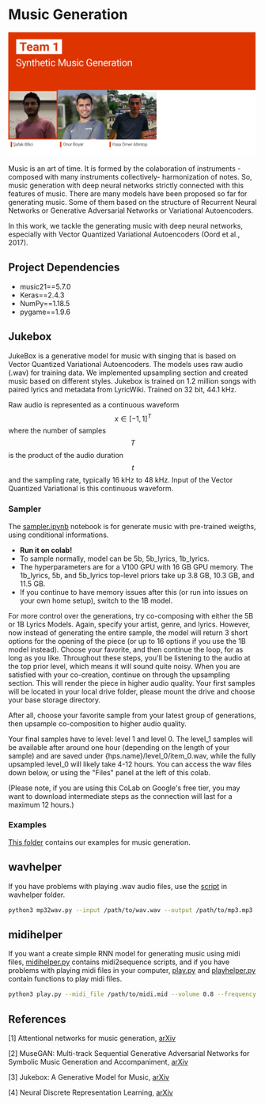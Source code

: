 # Music Generation

<img src="/showcase/img/team1.jpeg" alt="drawing" width="500"/>

Music is an art of time. It is formed by the colaboration of instruments -composed with many instruments collectively- harmonization of notes. So, music generation with deep neural networks strictly connected with this features of music. There are many models have been proposed so far for generating music. Some of them based on the structure of Recurrent Neural Networks or Generative Adversarial Networks or Variational Autoencoders.

In this work, we tackle the generating music with deep neural networks, especially with Vector Quantized Variational Autoencoders (Oord et al., 2017).

## Project Dependencies

- music21==5.7.0
- Keras==2.4.3
- NumPy==1.18.5
- pygame==1.9.6

## Jukebox
JukeBox is a generative model for music with singing that is based on Vector Quantized Variational Autoencoders. The models uses raw audio (.wav) for training data. We implemented upsampling section and created music based on different styles. Jukebox is trained on 1.2 million songs with paired lyrics and metadata from LyricWiki. Trained on 32 bit, 44.1 kHz.

Raw audio is represented as a continuous waveform $$x \in [-1,1]^T$$  where the number of samples $$T$$ is the product of the audio duration $$t$$ and the sampling rate, typically 16 kHz to 48 kHz. Input of the Vector Quantized Variational is this continuous waveform.

### Sampler
The [sampler.ipynb](https://github.com/inzva/music-generation/blob/main/jukebox/sampler.ipynb) notebook is for generate music with pre-trained weigths, using conditional informations.

- **Run it on colab!**
- To sample normally, model can be 5b, 5b_lyrics, 1b_lyrics.
- The hyperparameters are for a V100 GPU with 16 GB GPU memory. The 1b_lyrics, 5b, and 5b_lyrics top-level priors take up 3.8 GB, 10.3 GB, and 11.5 GB.
- If you continue to have memory issues after this (or run into issues on your own home setup), switch to the 1B model.


For more control over the generations, try co-composing with either the 5B or 1B Lyrics Models. Again, specify your artist, genre, and lyrics. However, now instead of generating the entire sample, the model will return 3 short options for the opening of the piece (or up to 16 options if you use the 1B model instead). Choose your favorite, and then continue the loop, for as long as you like. Throughout these steps, you'll be listening to the audio at the top prior level, which means it will sound quite noisy. When you are satisfied with your co-creation, continue on through the upsampling section. This will render the piece in higher audio quality. Your first samples will be located in your local drive folder, please mount the drive and choose your base storage directory. 

After all, choose your favorite sample from your latest group of generations, then upsample co-composition to higher audio quality.

Your final samples have to level: level 1 and level 0. The level_1 samples will be available after around one hour (depending on the length of your sample) and are saved under {hps.name}/level_0/item_0.wav, while the fully upsampled level_0 will likely take 4-12 hours. You can access the wav files down below, or using the "Files" panel at the left of this colab.

(Please note, if you are using this CoLab on Google's free tier, you may want to download intermediate steps as the connection will last for a maximum 12 hours.)

### Examples
[This folder](https://github.com/inzva/music-generation/tree/main/jukebox/samples) contains our examples for music generation. 

## wavhelper

If you have problems with playing .wav audio files, use the [script](https://github.com/inzva/music-generation/blob/main/wavhelper/mp32wav.py) in wavhelper folder.

```bash
python3 mp32wav.py --input /path/to/wav.wav --output /path/to/mp3.mp3
```

## midihelper

If you want a create simple RNN model for generating music using midi files, [midihelper.py](https://github.com/inzva/music-generation/blob/main/midihelper/midihelper.py) contains midi2sequence scripts, and if you have problems with playing midi files in your computer, [play.py](https://github.com/inzva/music-generation/blob/main/midihelper/play.py) and [playhelper.py](https://github.com/inzva/music-generation/blob/main/midihelper/playhelper.py) contain functions to play midi files.

```bash
python3 play.py --midi_file /path/to/midi.mid --volume 0.8 --frequency 44100 --bitsize -16 --nof_channels 2 --buffer 1024
```

## References

\[1\] Attentional networks for music generation, [arXiv](https://arxiv.org/pdf/2002.03854)

\[2\] MuseGAN: Multi-track Sequential Generative Adversarial Networks for Symbolic Music Generation and Accompaniment, [arXiv](https://arxiv.org/pdf/1709.06298.pdf)

\[3\] Jukebox: A Generative Model for Music, [arXiv](https://arxiv.org/pdf/2005.00341.pdf)

\[4\] Neural Discrete Representation Learning, [arXiv](https://arxiv.org/pdf/1711.00937.pdf)
